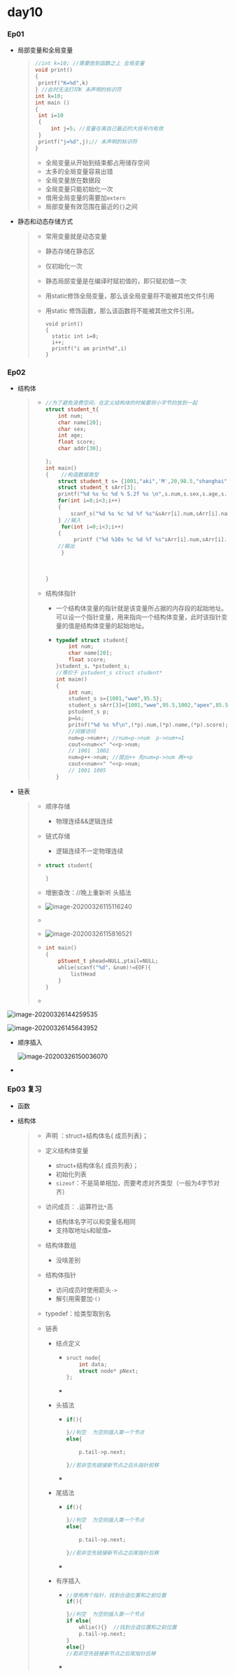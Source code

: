 # day10

### Ep01

- 局部变量和全局变量

  >  ```c++
  >  //int k=10; //需要放到函数之上 全局变量
  >  void print()
  >  {
  >   printf("K=%d",k)
  >  } //此时无法打印K 未声明的标识符
  >  int k=10;
  >  int main ()
  >  {
  >   int i=10
  >   {
  >       int j=5; //变量在离自己最近的大括号内有效
  >   }
  >   printf("j=%d",j);// 未声明的标识符
  >  }
  >  ```
  >
  >  - 全局变量从开始到结束都占用储存空间
  >  - 太多的全局变量容易出错
  >  - 全局变量放在数据段
  >  - 全局变量只能初始化一次
  >  - 借用全局变量的需要加`extern`
  >  - 局部变量有效范围在最近的`{}`之间

- 静态和动态存储方式

  > - 常用变量就是动态变量
  >
  > - 静态存储在静态区
  >
  > - 仅初始化一次
  >
  > - 静态局部变量是在编译时赋初值的，即只赋初值一次
  >
  > - 用static修饰全局变量，那么该全局变量将不能被其他文件引用
  >
  > - 用static 修饰函数，那么该函数将不能被其他文件引用。
  >
  >   ```
  >   void print()
  >   {
  >   	static int i=0;
  >   	i++;
  >   	printf("i am print%d",i)
  >   }
  >   ```

### Ep02

- 结构体

  > - ```c++
  >   //为了避免浪费空间，在定义结构体的时候要将小字节的放到一起
  >   struct student_t{
  >       int num;
  >       char name[20];
  >       char sex;
  >       int age;
  >       float score;
  >       char addr[30];
  >       
  >   };
  >   int main()
  >   {    //构造数据类型 
  >       struct student_t s= {1001,"aki",'M',20,98.5,"shanghai"};
  >       struct student_t sArr[3];
  >       printf("%d %s %c %d % 5.2f %s \n",s.num,s.sex,s.age,s.score,s.addr);
  >       for(int i=0;i<3;i++)
  >       {
  >           scanf_s("%d %s %c %d %f %s"&sArr[i].num,sArr[i].name,&sArr[i].age,&sArr[i].score,sArr[i].addr)
  >       } //输入
  >        for(int i=0;i<3;i++)
  >       {
  >            printf ("%d %10s %c %d %f %s"sArr[i].num,sArr[i].name,sArr[i].age,sArr[i].score,sArr[i].addr)； 
  >       //输出
  >        }
  >       
  >           
  >       
  >   }
  >   ```
  >
  > - 结构体指针
  >
  >   - 一个结构体变量的指针就是该变量所占据的内存段的起始地址。可以设一个指针变量，用来指向一个结构体变量，此时该指针变量的值是结构体变量的起始地址。
  >
  >   - ```c++
  >     typedef struct student{
  >         int num;
  >        	char name[20];
  >         float score;
  >     }student_s，*pstudent_s;
  >     //等价于 pstudent_s struct student*
  >     int maim()
  >     {
  >         int num;
  >         student_s s={1001,"wwe",95.5};
  >         student_s sArr[3]={1001,"wwe",95.5,1002,"apex",85.5,1003,"ooc",75.5}
  >         pstudent_s p;
  >         p=&s;
  >         pritnf("%d %s %f\n",(*p).num,(*p).name,(*p).score);
  >         //间接访问
  >         num=p->num++; //num=p->num  p->num+=1
  >         cout<<num<<" "<<p->num;
  >         // 1001  1002 
  >         num=p++->num; //提出++ 先num=p->num 再++p 
  >         cout<<num<<" "<<p->num;
  >         // 1001 1005
  >     }
  >     ```

- 链表

  > - 顺序存储
  >
  >   - 物理连续&&逻辑连续
  >
  > - 链式存储
  >
  >   - 逻辑连续不一定物理连续
  >
  > - ```c++
  >   struct student{
  >      
  >   }
  >   ```
  >
  > - 增删查改：//晚上重新听 头插法
  >
  > - ![image-20200326115116240](../assess/image-20200326115116240.png)
  >
  > - 
  >
  > - ![image-20200326115816521](../assess/image-20200326115816521.png)
  >
  > - ```c++
  >   int main()
  >   {
  >       pStuent_t phead=NULL,ptail=NULL;
  >       whlie(scanf("%d"，&num)!=EOF){
  >           listHead
  >       }
  >   }
  >   ```
  >
  > - 

![image-20200326144259535](../assess/image-20200326144259535.png)

![image-20200326145643952](../assess/image-20200326145643952.png)

- 顺序插入

  ![image-20200326150036070](../assess/image-20200326150036070.png)

- 



### Ep03 复习

- 函数

- 结构体

  > - 声明 ：struct+结构体名{ 成员列表}；
  >
  > - 定义结构体变量
  >
  >   - struct+结构体名{ 成员列表}；
  >   - 初始化列表
  >   - `sizeof`：不是简单相加，而要考虑对齐类型（一般为4字节对齐）
  >
  > - 访问成员：`.`运算符比`*`高
  >
  >   - 结构体名字可以和变量名相同
  >   - 支持取地址`&`和赋值`=`
  >
  > - 结构体数组
  >
  >   - 没啥差别
  >
  > - 结构体指针
  >
  >   - 访问成员时使用箭头`->`
  >   - 解引用需要加·`()`
  >
  > - typedef：给类型取别名
  >
  > - 链表
  >
  >   - 结点定义
  >
  >     - ```c++
  >       sruct node{
  >           int data;
  >           struct node* pNext;
  >       };
  >       ```
  >
  >     - 
  >
  >   - 头插法
  >
  >     - ```c++
  >       if(){  
  >       
  >       }//判空  为空则插入第一个节点
  >       else{
  >           
  >           p.tail->p.next;
  >           
  >       }//若非空先链接新节点之后头指针前移
  >       ```
  >
  >     - 
  >
  >   - 尾插法
  >
  >     - ```c++
  >       if(){  
  >       
  >       }//判空  为空则插入第一个节点
  >       else{ 
  >           
  >           p.tail->p.next;
  >           
  >       }//若非空先链接新节点之后尾指针后移
  >       ```
  >
  >     - 
  >
  >   - 有序插入
  >
  >     - ```c++
  >       //使用两个指针，找到合适位置和之前位置
  >       if(){  
  >       
  >       }//判空  为空则插入第一个节点
  >       if else{ 
  >           whlie(){}  //找到合适位置和之前位置
  >           p.tail->p.next;
  >       }
  >       else{}
  >       //若非空先链接新节点之后尾指针后移
  >       ```
  >
  >     - 



